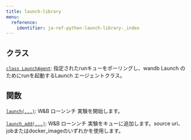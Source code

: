 ```yaml
---
title: launch-library
menu:
  reference:
    identifier: ja-ref-python-launch-library-_index
---
```


## クラス

[`class LaunchAgent`](./launchagent.md): 指定されたrunキューをポーリングし、wandb Launch のためにrunを起動するLaunch エージェントクラス。

## 関数

[`launch(...)`](./launch.md): W&B ローンンチ 実験を開始します。

[`launch_add(...)`](./launch_add.md): W&B ローンンチ 実験をキューに追加します。source uri、jobまたはdocker_imageのいずれかを使用します。
